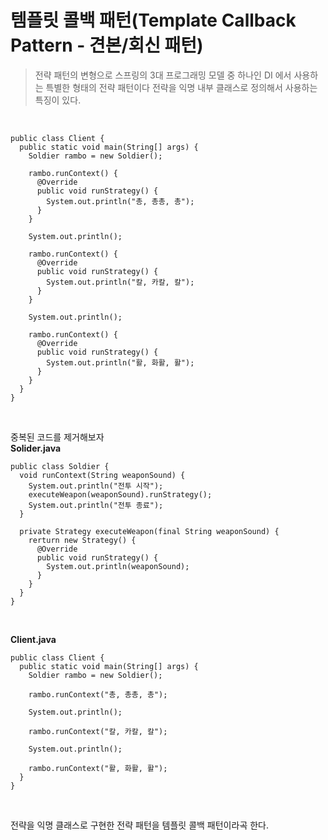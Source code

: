 # 템플릿 콜백 패턴(Template Callback Pattern - 견본/회신 패턴)
> 전략 패턴의 변형으로 스프링의 3대 프로그래밍 모델 중 하나인 DI 에서 사용하는 특별한 형태의 전략 패턴이다
> 전략을 익명 내부 클래스로 정의해서 사용하는 특징이 있다.

<br/>

```
public class Client {
  public static void main(String[] args) {
    Soldier rambo = new Soldier();

    rambo.runContext() {
      @Override
      public void runStrategy() {
        System.out.println("총, 총총, 총");
      }
    }

    System.out.println();

    rambo.runContext() {
      @Override
      public void runStrategy() {
        System.out.println("칼, 카칼, 칼");
      }
    }

    System.out.println();

    rambo.runContext() {
      @Override
      public void runStrategy() {
        System.out.println("활, 화활, 활");
      }
    }
  }
}
```

<br/>

중복된 코드를 제거해보자
<br/>
**Solider.java**
```
public class Soldier {
  void runContext(String weaponSound) {
    System.out.println("전투 시작");
    executeWeapon(weaponSound).runStrategy();
    System.out.println("전투 종료");
  }

  private Strategy executeWeapon(final String weaponSound) {
    rerturn new Strategy() {
      @Override
      public void runStrategy() {
        System.out.println(weaponSound);
      }
    }
  }
}
```

<br/>

**Client.java**
```
public class Client {
  public static void main(String[] args) {
    Soldier rambo = new Soldier();

    rambo.runContext("총, 총총, 총");

    System.out.println();

    rambo.runContext("칼, 카칼, 칼");

    System.out.println();

    rambo.runContext("활, 화활, 활");
  }
}
```

<br/>

전략을 익명 클래스로 구현한 전략 패턴을 템플릿 콜백 패턴이라곡 한다.

